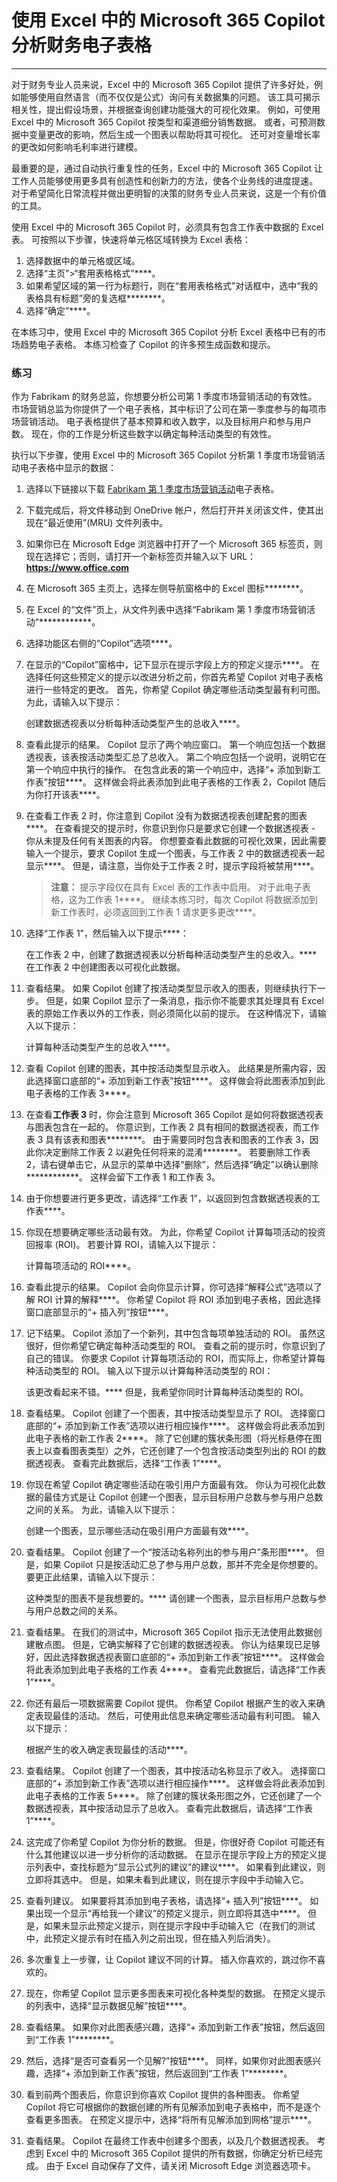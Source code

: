 #  使用 Excel 中的 Microsoft 365 Copilot 分析财务电子表格
---
对于财务专业人员来说，Excel 中的 Microsoft 365 Copilot 提供了许多好处，例如能够使用自然语言（而不仅仅是公式）询问有关数据集的问题。 该工具可揭示相关性，提出假设场景，并根据查询创建功能强大的可视化效果。 例如，可使用 Excel 中的 Microsoft 365 Copilot 按类型和渠道细分销售数据。 或者，可预测数据中变量更改的影响，然后生成一个图表以帮助将其可视化。 还可对变量增长率的更改如何影响毛利率进行建模。

最重要的是，通过自动执行重复性的任务，Excel 中的 Microsoft 365 Copilot 让工作人员能够使用更多具有创造性和创新力的方法，使各个业务线的进度提速。 对于希望简化日常流程并做出更明智的决策的财务专业人员来说，这是一个有价值的工具。

使用 Excel 中的 Microsoft 365 Copilot 时，必须具有包含工作表中数据的 Excel 表。 可按照以下步骤，快速将单元格区域转换为 Excel 表格：

1.  选择数据中的单元格或区域。
2.  选择“主页”&gt;“套用表格格式”****。
3.  如果希望区域的第一行为标题行，则在“套用表格格式”对话框中，选中“我的表格具有标题”旁的复选框********。
4.  选择“确定”****。

在本练习中，使用 Excel 中的 Microsoft 365 Copilot 分析 Excel 表格中已有的市场趋势电子表格。 本练习检查了 Copilot 的许多预生成函数和提示。

### 练习

作为 Fabrikam 的财务总监，你想要分析公司第 1 季度市场营销活动的有效性。 市场营销总监为你提供了一个电子表格，其中标识了公司在第一季度参与的每项市场营销活动。 电子表格提供了基本预算和收入数字，以及目标用户和参与用户数。 现在，你的工作是分析这些数字以确定每种活动类型的有效性。

执行以下步骤，使用 Excel 中的 Microsoft 365 Copilot 分析第 1 季度市场营销活动电子表格中显示的数据：

1.  选择以下链接以下载 [Fabrikam 第 1 季度市场营销活动](https://go.microsoft.com/fwlink/?linkid=2269124)电子表格。
2.  下载完成后，将文件移动到 OneDrive 帐户，然后打开并关闭该文件，使其出现在“最近使用”(MRU) 文件列表中。
3.  如果你已在 Microsoft Edge 浏览器中打开了一个 Microsoft 365 标签页，则现在选择它；否则，请打开一个新标签页并输入以下 URL：**https://www.office.com**
4.  在 Microsoft 365 主页上，选择左侧导航窗格中的 Excel 图标********。
5.  在 Excel 的“文件”页上，从文件列表中选择“Fabrikam 第 1 季度市场营销活动”************。
6.  选择功能区右侧的“Copilot”选项****。
7.  在显示的“Copilot”窗格中，记下显示在提示字段上方的预定义提示****。 在选择任何这些预定义的提示以改进分析之前，你首先希望 Copilot 对电子表格进行一些特定的更改。 首先，你希望 Copilot 确定哪些活动类型最有利可图。 为此，请输入以下提示：
    
    创建数据透视表以分析每种活动类型产生的总收入****。
8.  查看此提示的结果。 Copilot 显示了两个响应窗口。 第一个响应包括一个数据透视表，该表按活动类型汇总了总收入。 第二个响应包括一个说明，说明它在第一个响应中执行的操作。 在包含此表的第一个响应中，选择“+ 添加到新工作表”按钮****。 这样做会将此表添加到此电子表格的工作表 2，Copilot 随后为你打开该表****。
9.  在查看工作表 2 时，你注意到 Copilot 没有为数据透视表创建配套的图表****。 在查看提交的提示时，你意识到你只是要求它创建一个数据透视表 - 你从未提及任何有关图表的内容。 你想要查看此数据的可视化效果，因此需要输入一个提示，要求 Copilot 生成一个图表，与工作表 2 中的数据透视表一起显示****。 但是，请注意，当你处于工作表 2 时，提示字段将被禁用****。
    
    > **注意：** 提示字段仅在具有 Excel 表的工作表中启用。 对于此电子表格，这为工作表 1****。 继续本练习时，每次 Copilot 将数据添加到新工作表时，必须返回到工作表 1 请求更多更改****。
10. 选择“工作表 1”，然后输入以下提示****：
    
    在工作表 2 中，创建了数据透视表以分析每种活动类型产生的总收入。**** 在工作表 2 中创建图表以可视化此数据。
11. 查看结果。 如果 Copilot 创建了按活动类型显示收入的图表，则继续执行下一步。 但是，如果 Copilot 显示了一条消息，指示你不能要求其处理具有 Excel 表的原始工作表以外的工作表，则必须简化以前的提示。 在这种情况下，请输入以下提示：
    
    计算每种活动类型产生的总收入****。
12. 查看 Copilot 创建的图表，其中按活动类型显示收入。 此结果是所需内容，因此选择窗口底部的“+ 添加到新工作表”按钮****。 这样做会将此图表添加到此电子表格的工作表 3****。
13. 在查看**工作表 3** 时，你会注意到 Microsoft 365 Copilot 是如何将数据透视表与图表包含在一起的。 你意识到，工作表 2 具有相同的数据透视表，而工作表 3 具有该表和图表********。 由于需要同时包含表和图表的工作表 3，因此你决定删除工作表 2 以避免任何将来的混淆********。 若要删除工作表 2，请右键单击它，从显示的菜单中选择“删除”，然后选择“确定”以确认删除************。 这样会留下工作表 1 和工作表 3。
14. 由于你想要进行更多更改，请选择“工作表 1”，以返回到包含数据透视表的工作表****。
15. 你现在想要确定哪些活动最有效。 为此，你希望 Copilot 计算每项活动的投资回报率 (ROI)。 若要计算 ROI，请输入以下提示：
    
    计算每项活动的 ROI****。
16. 查看此提示的结果。 Copilot 会向你显示计算，你可选择“解释公式”选项以了解 ROI 计算的解释****。 你希望 Copilot 将 ROI 添加到电子表格，因此选择窗口底部显示的“+ 插入列”按钮****。
17. 记下结果。 Copilot 添加了一个新列，其中包含每项单独活动的 ROI。 虽然这很好，但你希望它确定每种活动类型的 ROI。 查看之前的提示时，你意识到了自己的错误。 你要求 Copilot 计算每项活动的 ROI，而实际上，你希望计算每种活动类型的 ROI。 输入以下提示以计算每种活动类型的 ROI：
    
    该更改看起来不错。**** 但是，我希望你同时计算每种活动类型的 ROI。
18. 查看结果。 Copilot 创建了一个图表，其中按活动类型显示了 ROI。 选择窗口底部的“+ 添加到新工作表”选项以进行相应操作****。 这样做会将此表添加到此电子表格的新工作表 2****。 除了它创建的簇状条形图（将光标悬停在图表上以查看图表类型）之外，它还创建了一个包含按活动类型列出的 ROI 的数据透视表。 查看完此数据后，选择“工作表 1”****。
19. 你现在希望 Copilot 确定哪些活动在吸引用户方面最有效。 你认为可视化此数据的最佳方式是让 Copilot 创建一个图表，显示目标用户总数与参与用户总数之间的关系。 为此，请输入以下提示：
    
    创建一个图表，显示哪些活动在吸引用户方面最有效****。
20. 查看结果。 Copilot 创建了一个“按活动名称列出的参与用户”条形图****。 但是，如果 Copilot 只是按活动汇总了参与用户总数，那并不完全是你想要的。 要更正此结果，请输入以下提示：
    
    这种类型的图表不是我想要的。**** 请创建一个图表，显示目标用户总数与参与用户总数之间的关系。
21. 查看结果。 在我们的测试中，Microsoft 365 Copilot 指示无法使用此数据创建散点图。 但是，它确实解释了它创建的数据透视表。 你认为结果现已足够好，因此选择数据透视表窗口底部的“+ 添加到新工作表”按钮****。 这样做会将此表添加到此电子表格的工作表 4****。 查看完此数据后，请选择“工作表 1”****。
22. 你还有最后一项数据需要 Copilot 提供。 你希望 Copilot 根据产生的收入来确定表现最佳的活动。 然后，可使用此信息来确定哪些活动最有利可图。 输入以下提示：
    
    根据产生的收入确定表现最佳的活动****。
23. 查看结果。 Copilot 创建了一个图表，其中按活动名称显示了收入。 选择窗口底部的“+ 添加到新工作表”选项以进行相应操作****。 这样做会将此表添加到此电子表格的工作表 5****。 除了创建的簇状条形图之外，它还创建了一个数据透视表，其中按活动显示了总收入。 查看完此数据后，请选择“工作表 1”****。
24. 这完成了你希望 Copilot 为你分析的数据。 但是，你很好奇 Copilot 可能还有什么其他建议以进一步分析你的活动数据。 在显示在提示字段上方的预定义提示列表中，查找标题为“显示公式列的建议”的建议****。 如果看到此建议，则立即将其选中。 但是，如果未看到此建议，则在提示字段中手动输入它。
25. 查看列建议。 如果要将其添加到电子表格，请选择“+ 插入列”按钮****。 如果出现一个显示“再给我一个建议”的预定义提示，则立即将其选中****。 但是，如果未显示此预定义提示，则在提示字段中手动输入它（在我们的测试中，此预定义提示有时在插入列之前出现，但在插入列后消失）。
26. 多次重复上一步骤，让 Copilot 建议不同的计算。 插入你喜欢的，跳过你不喜欢的。
27. 现在，你希望 Copilot 显示更多图表来可视化各种类型的数据。 在预定义提示的列表中，选择“显示数据见解”按钮****。
28. 查看结果。 如果你对此图表感兴趣，选择“+ 添加到新工作表”按钮，然后返回到“工作表 1”********。
29. 然后，选择“是否可查看另一个见解?”按钮****。 同样，如果你对此图表感兴趣，选择“+ 添加到新工作表”按钮，然后返回到“工作表 1”********。
30. 看到前两个图表后，你意识到你喜欢 Copilot 提供的各种图表。 你希望 Copilot 将它可根据你的数据创建的所有见解添加到电子表格中，而不是逐个查看更多图表。 在预定义提示中，选择“将所有见解添加到网格”提示****。
31. 查看结果。 Copilot 在最终工作表中创建多个图表，以及几个数据透视表。 考虑到 Excel 中的 Microsoft 365 Copilot 提供的所有数据，你确定分析已经完成。 由于 Excel 自动保存了文件，请关闭 Microsoft Edge 浏览器选项卡。
